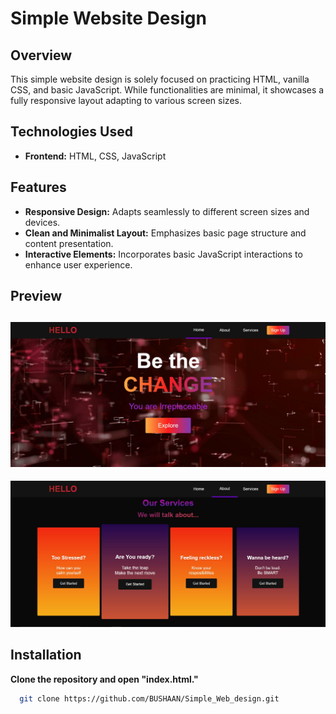 # Simple Website Design

## Overview

This simple website design is solely focused on practicing HTML, vanilla CSS, and basic JavaScript. While functionalities are minimal, it showcases a fully responsive layout adapting to various screen sizes. 
## Technologies Used

- **Frontend:** HTML, CSS, JavaScript

## Features

- **Responsive Design:** Adapts seamlessly to different screen sizes and devices.
- **Clean and Minimalist Layout:** Emphasizes basic page structure and content presentation.
- **Interactive Elements:** Incorporates basic JavaScript interactions to enhance user experience.
  
## Preview

![Alt text](images/preview_1.jpg?raw=true "Preview_1")
---
![Alt text](images/preview_2.jpg?raw=true "Preview_2")

## Installation
**Clone the repository and open "index.html."**
  ```bash
    git clone https://github.com/BUSHAAN/Simple_Web_design.git
  ```

